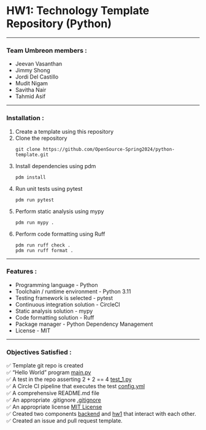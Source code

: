 # HW1: Technology Template Repository (Python)
---
### Team Umbreon members :
* Jeevan Vasanthan
* Jimmy Shong
* Jordi Del Castillo
* Mudit Nigam
* Savitha Nair
* Tahmid Asif
---
### Installation :
1. Create a template using this repository
2. Clone the repository
   ```
   git clone https://github.com/OpenSource-Spring2024/python-template.git
   ```
3. Install dependencies using pdm
   ```
   pdm install
   ```
4. Run unit tests using pytest
   ```
   pdm run pytest
   ```
5. Perform static analysis using mypy
   ```
   pdm run mypy .
   ```
6. Perform code formatting using Ruff
   ```
   pdm run ruff check .
   pdm run ruff format .
   ```
---
### Features :
* Programming language - Python
* Toolchain / runtime environment - Python 3.11
* Testing framework is selected - pytest
* Continuous integration solution - CircleCI
* Static analysis solution - mypy
* Code formatting solution - Ruff
* Package manager - Python Dependency Management
* License - MIT
---
### Objectives Satisfied :
:white_check_mark: Template git repo is created <br>
:white_check_mark: “Hello World” program [main.py](https://github.com/OpenSource-Spring2024/python-template/blob/master/src/main.py)<br> 
:white_check_mark: A test in the repo asserting 2 + 2 == 4 [test_1.py](https://github.com/OpenSource-Spring2024/python-template/blob/master/tests/test_1.py)<br>
:white_check_mark: A Circle CI pipeline that executes the test [config.yml](https://github.com/OpenSource-Spring2024/python-template/blob/master/.circleci/config.yml)<br>
:white_check_mark: A comprehensive README.md file <br>
:white_check_mark: An appropriate .gitignore [.gitignore](https://github.com/OpenSource-Spring2024/python-template/blob/master/.gitignore)<br>
:white_check_mark: An appropriate license [MIT License](https://github.com/OpenSource-Spring2024/python-template/blob/master/LICENSE)<br>
:white_check_mark: Created two components [backend](https://github.com/OpenSource-Spring2024/python-template/tree/master/src/backend) and [hw1](https://github.com/OpenSource-Spring2024/python-template/tree/master/src/hw1) that interact with each other.<be>
:white_check_mark: Created an issue and pull request template.<br>







